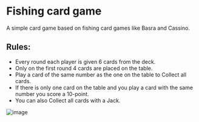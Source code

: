 # Fishing card game
A simple card game based on fishing card games like Basra and Cassino.

## Rules:
- Every round each player is given 6 cards from the deck. 
- Only on the first round 4 cards are placed on the table.
- Play a card of the same number as the one on the table to Collect all cards. 
- If there is only one card on the table and you play a card with the same number you score a 10-point. 
- You can also Collect all cards with a Jack.

![image](https://user-images.githubusercontent.com/73944749/175959465-833195b3-67b4-42d7-a51e-e6896a109b6c.png)
